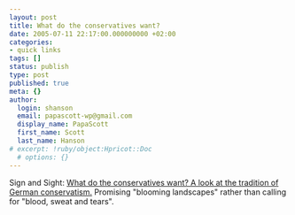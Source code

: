 ```yaml
---
layout: post
title: What do the conservatives want?
date: 2005-07-11 22:17:00.000000000 +02:00
categories:
- quick links
tags: []
status: publish
type: post
published: true
meta: {}
author:
  login: shanson
  email: papascott-wp@gmail.com
  display_name: PapaScott
  first_name: Scott
  last_name: Hanson
# excerpt: !ruby/object:Hpricot::Doc
  # options: {}
---
```

<p>Sign and Sight: <a href="http://www.signandsight.com/features/247.html" title="What do the conservatives want? - signandsight">What do the conservatives want? A look at the tradition of German conservatism.</a> Promising "blooming landscapes" rather than calling for "blood, sweat and tears".</p>
